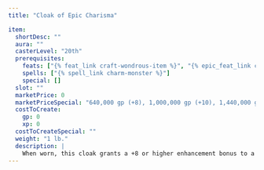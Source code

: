 ```yaml
---
title: "Cloak of Epic Charisma"

item:
  shortDesc: ""
  aura: ""
  casterLevel: "20th"
  prerequisites:
    feats: ["{% feat_link craft-wondrous-item %}", "{% epic_feat_link craft-epic-wondrous-item %}"]
    spells: ["{% spell_link charm-monster %}"]
    special: []
  slot: ""
  marketPrice: 0
  marketPriceSpecial: "640,000 gp (+8), 1,000,000 gp (+10), 1,440,000 gp (+12)"
  costToCreate:
    gp: 0
    xp: 0
  costToCreateSpecial: ""
  weight: "1 lb."
  description: |
    When worn, this cloak grants a +8 or higher enhancement bonus to a character's Charisma score.
---
```

